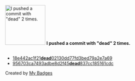 <img src="https://my-badges.github.io/my-badges/dead-commit.png" alt="I pushed a commit with &quot;dead&quot; 2 times." title="I pushed a commit with &quot;dead&quot; 2 times." width="128">
<strong>I pushed a commit with &quot;dead&quot; 2 times.</strong>
<br><br>

- <a href="https://github.com/ZuBB/ash/commit/18e442ac1f21dead02130dd77fd3bed79a2e7a69">18e442ac1f21<strong>dead</strong>02130dd77fd3bed79a2e7a69</a>
- <a href="https://github.com/ZuBB/ash/commit/956703ca7493adbe8d2f45dead837cc185161cdc">956703ca7493adbe8d2f45<strong>dead</strong>837cc185161cdc</a>


Created by <a href="https://github.com/my-badges/my-badges">My Badges</a>